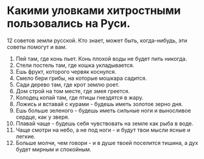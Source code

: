 # Какими уловками хитростными пользовались на Руси.
12 советов земли русской. Кто знает, может быть, когда-нибудь, эти советы помогут и вам.

1. Пей там, где конь пьет. Конь плохой воды не будет пить никогда.
2. Стели постель там, где кошка укладывается.
3. Ешь фрукт, которого червяк коснулся.
4. Смело бери грибы, на которые мошкара садится.
5. Сади дерево там, где крот землю роет.
6. Дом строй на том месте, где змея греется.
7. Колодец копай там, где птицы гнездятся в жару.
8. Ложись и вставай с курами - будешь иметь золотое зерно дня.
9. Ешь больше зеленого - будешь иметь сильные ноги и выносливое сердце, как у зверя.
10. Плавай чаще - будешь себя чувствовать на земле как рыба в воде.
11. Чаще смотри на небо, а не под ноги - и будут твои мысли ясные и легкие.
12. Больше молчи, чем говори - и в душе твоей поселится тишина, а дух будет мирным и спокойным.

